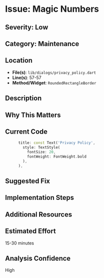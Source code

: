 # Issue: Magic Numbers

## Severity: Low

## Category: Maintenance

## Location
- **File(s)**: `lib/dialogs/privacy_policy.dart`
- **Line(s)**: 57-57
- **Method/Widget**: `RoundedRectangleBorder`

## Description


## Why This Matters


## Current Code
```dart
      title: const Text('Privacy Policy',
        style: TextStyle(
          fontSize: 20, 
          fontWeight: FontWeight.bold
        ),
      ),
```

## Suggested Fix


## Implementation Steps


## Additional Resources


## Estimated Effort
15-30 minutes

## Analysis Confidence
High
